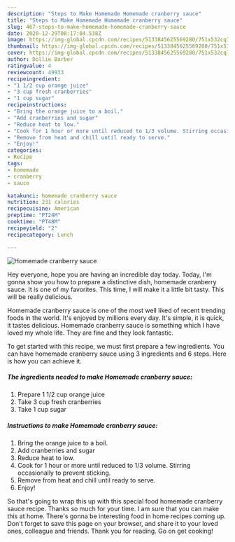 ```yaml
---
description: "Steps to Make Homemade Homemade cranberry sauce"
title: "Steps to Make Homemade Homemade cranberry sauce"
slug: 467-steps-to-make-homemade-homemade-cranberry-sauce
date: 2020-12-29T08:17:04.538Z
image: https://img-global.cpcdn.com/recipes/5133845625569280/751x532cq70/homemade-cranberry-sauce-recipe-main-photo.jpg
thumbnail: https://img-global.cpcdn.com/recipes/5133845625569280/751x532cq70/homemade-cranberry-sauce-recipe-main-photo.jpg
cover: https://img-global.cpcdn.com/recipes/5133845625569280/751x532cq70/homemade-cranberry-sauce-recipe-main-photo.jpg
author: Dollie Barber
ratingvalue: 4
reviewcount: 49933
recipeingredient:
- "1 1/2 cup orange juice"
- "3 cup fresh cranberries"
- "1 cup sugar"
recipeinstructions:
- "Bring the orange juice to a boil."
- "Add cranberries and sugar"
- "Reduce heat to low."
- "Cook for 1 hour or more until reduced to 1/3 volume. Stirring occasionally to prevent sticking."
- "Remove from heat and chill until ready to serve."
- "Enjoy!"
categories:
- Recipe
tags:
- homemade
- cranberry
- sauce

katakunci: homemade cranberry sauce 
nutrition: 231 calories
recipecuisine: American
preptime: "PT24M"
cooktime: "PT48M"
recipeyield: "2"
recipecategory: Lunch

---
```



![Homemade cranberry sauce](https://img-global.cpcdn.com/recipes/5133845625569280/751x532cq70/homemade-cranberry-sauce-recipe-main-photo.jpg)

Hey everyone, hope you are having an incredible day today. Today, I'm gonna show you how to prepare a distinctive dish, homemade cranberry sauce. It is one of my favorites. This time, I will make it a little bit tasty. This will be really delicious.



Homemade cranberry sauce is one of the most well liked of recent trending foods in the world. It's enjoyed by millions every day. It's simple, it is quick, it tastes delicious. Homemade cranberry sauce is something which I have loved my whole life. They are fine and they look fantastic.


To get started with this recipe, we must first prepare a few ingredients. You can have homemade cranberry sauce using 3 ingredients and 6 steps. Here is how you can achieve it.

<!--inarticleads1-->

##### The ingredients needed to make Homemade cranberry sauce:

1. Prepare 1 1/2 cup orange juice
1. Take 3 cup fresh cranberries
1. Take 1 cup sugar




<!--inarticleads2-->

##### Instructions to make Homemade cranberry sauce:

1. Bring the orange juice to a boil.
1. Add cranberries and sugar
1. Reduce heat to low.
1. Cook for 1 hour or more until reduced to 1/3 volume. Stirring occasionally to prevent sticking.
1. Remove from heat and chill until ready to serve.
1. Enjoy!




So that's going to wrap this up with this special food homemade cranberry sauce recipe. Thanks so much for your time. I am sure that you can make this at home. There's gonna be interesting food in home recipes coming up. Don't forget to save this page on your browser, and share it to your loved ones, colleague and friends. Thank you for reading. Go on get cooking!
